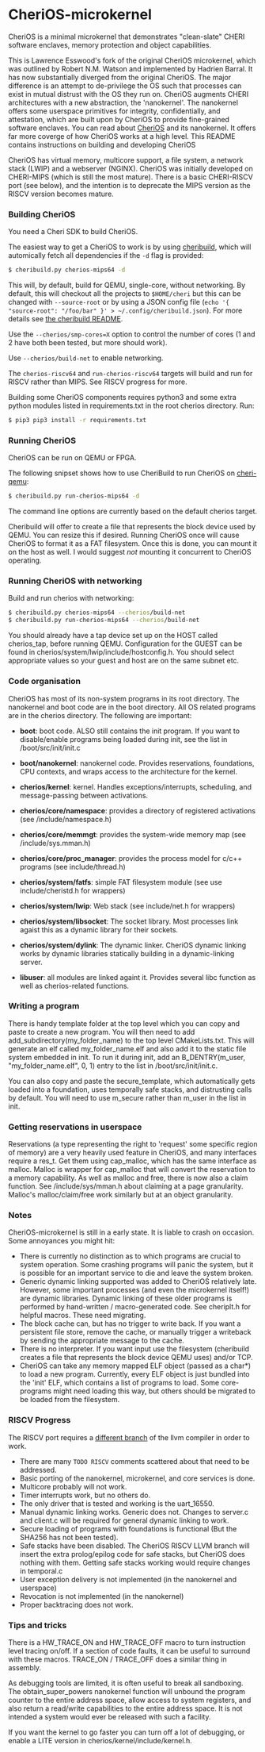 # CheriOS-microkernel

CheriOS is a minimal microkernel that demonstrates "clean-slate" CHERI software enclaves, memory protection and object capabilities.

This is Lawrence Esswood's fork of the original CheriOS microkernel, which was outlined by Robert N.M. Watson and implemented by Hadrien Barral.
It has now substantially diverged from the original CheriOS.
The major difference is an attempt to de-privilege the OS such that processes can exist in mutual distrust with the OS they run on.
CheriOS augments CHERI architectures with a new abstraction, the 'nanokernel'.
The nanokernel offers some userspace primitives for integrity, confidentially, and attestation, which are built upon by CheriOS to provide fine-grained software enclaves.
You can read about [CheriOS] and its nanokernel. It offers far more coverge of how CheriOS works at a high level.
This README contains instructions on building and developing CheriOS

CheriOS has virtual memory, multicore support, a file system, a network stack (LWIP) and a webserver (NGINX).
CheriOS was initially developed on CHERI-MIPS (which is still the most mature).
There is a basic CHERI-RISCV port (see below), and the intention is to deprecate the MIPS version as the RISCV version becomes mature.

### Building CheriOS

You need a Cheri SDK to build CheriOS. 

The easiest way to get a CheriOS to work is by using [cheribuild], which will automically fetch all dependencies if the `-d` flag is provided:

```sh
$ cheribuild.py cherios-mips64 -d
```

This will, by default, build for QEMU, single-core, without networking.
By default, this will checkout all the projects to `$HOME/cheri` but this can be changed with `--source-root` or by using a JSON config file (`echo '{ "source-root": "/foo/bar" }' > ~/.config/cheribuild.json`).
For more details see [the cheribuild README](https://github.com/CTSRD-CHERI/cheribuild/blob/master/README.md).

Use the `--cherios/smp-cores=X` option to control the number of cores (1 and 2 have both been tested, but more should work).

Use `--cherios/build-net` to enable networking.

The `cherios-riscv64` and `run-cherios-riscv64` targets will build and run for RISCV rather than MIPS. See RISCV progress for more.

Building some CheriOS components requires python3 and some extra python modules listed in requirements.txt in the root cherios directory. Run:

```sh
$ pip3 pip3 install -r requirements.txt
```

### Running CheriOS

CheriOS can be run on QEMU or FPGA.

The following snipset shows how to use CheriBuild to run CheriOS on [cheri-qemu]:
```sh
$ cheribuild.py run-cherios-mips64 -d
```

The command line options are currently based on the default cherios target.

Cheribuild will offer to create a file that represents the block device used by QEMU.
You can resize this if desired.
Running CheriOS once will cause CheriOS to format it as a FAT filesystem.
Once this is done, you can mount it on the host as well.
I would suggest _not_ mounting it concurrent to CheriOS operating.

### Running CheriOS with networking

Build and run cherios with networking:

```sh
$ cheribuild.py cherios-mips64 --cherios/build-net
$ cheribuild.py run-cherios-mips64 --cherios/build-net
```

You should already have a tap device set up on the HOST called cherios_tap, before running QEMU.
Configuration for the GUEST can be found in cherios/system/lwip/include/hostconfig.h.
You should select appropriate values so your guest and host are on the same subnet etc.

### Code organisation

CheriOS has most of its non-system programs in its root directory.
The nanokernel and boot code are in the boot directory.
All OS related programs are in the cherios directory.
The following are important:

* __boot__: boot code. ALSO still contains the init program. If you want to disable/enable programs being loaded during init, see the list in /boot/src/init/init.c
* __boot/nanokernel__: nanokernel code. Provides reservations, foundations, CPU contexts, and wraps access to the architecture for the kernel.


* __cherios/kernel__: kernel. Handles exceptions/interrupts, scheduling, and message-passing between activations. 


* __cherios/core/namespace__: provides a directory of registered activations (see /include/namespace.h)
* __cherios/core/memmgt__: provides the system-wide memory map (see /include/sys.mman.h)
* __cherios/core/proc_manager__: provides the process model for c/c++ programs (see include/thread.h)


* __cherios/system/fatfs__: simple FAT filesystem module (see use include/cheristd.h for wrappers)
* __cherios/system/lwip__: Web stack (see include/net.h for wrappers)
* __cherios/system/libsocket__: The socket library. Most processes link agaist this as a dynamic library for their sockets.
* __cherios/system/dylink__: The dynamic linker. CheriOS dynamic linking works by dynamic libraries statically building in a dynamic-linking server.

* __libuser__: all modules are linked againt it. Provides several libc function as well as cherios-related functions.


### Writing a program

There is handy template folder at the top level which you can copy and paste to create a new program.
You will then need to add add_subdirectory(my_folder_name) to the top level CMakeLists.txt.
This will generate an elf called my_folder_name.elf and also add it to the static file system embedded in init.
To run it during init, add an B_DENTRY(m_user, "my_folder_name.elf", 0,	1) entry to the list in /boot/src/init/init.c. 

You can also copy and paste the secure_template, which automatically gets loaded into a foundation, uses temporally safe stacks, and distrusting calls by default.
You will need to use m_secure rather than m_user in the list in init.

### Getting reservations in userspace

Reservations (a type representing the right to 'request' some specific region of memory) are a very heavily used feature in CheriOS, and many interfaces require a res_t.
Get them using cap_malloc, which has the same interface as malloc.
Malloc is wrapper for cap_malloc that will convert the reservation to a memory capability.
As well as malloc and free, there is now also a claim function.
See /include/sys/mman.h about claiming at a page granularity.
Malloc's malloc/claim/free work similarly but at an object granularity.

### Notes

CheriOS-microkernel is still in a early state. It is liable to crash on occasion. Some annoyances you might hit:

* There is currently no distinction as to which programs are crucial to system operation. Some crashing programs will panic the system, but it is possible for an important service to die and leave the system broken.
* Generic dynamic linking supported was added to CheriOS relatively late. However, some important processes (and even the microkernel itself!) are dynamic libraries. Dynamic linking of these older programs is performed by hand-written / macro-generated code. See cheriplt.h for helpful macros. These need migrating.
* The block cache can, but has no trigger to write back. If you want a persistent file store, remove the cache, or manually trigger a writeback by sending the appropriate message to the cache.
* There is no interpreter. If you want input use the filesystem (cheribuild creates a file that represents the block device QEMU uses) and/or TCP.
* CheriOS can take any memory mapped ELF object (passed as a char*) to load a new program. Currently, every ELF object is just bundled into the 'init' ELF, which contains a list of programs to load. Some core-programs might need loading this way, but others should be migrated to be loaded from the filesystem.

### RISCV Progress

The RISCV port requires a [different branch] of the llvm compiler in order to work.

* There are many `TODO RISCV` comments scattered about that need to be addressed.
* Basic porting of the nanokernel, microkernel, and core services is done.
* Multicore probably will not work.
* Timer interrupts work, but no others do.
* The only driver that is tested and working is the uart_16550.
* Manual dynamic linking works. Generic does not. Changes to server.c and client.c will be required for general dynamic linking to work.
* Secure loading of programs with foundations is functional (But the SHA256 has not been tested).
* Safe stacks have been disabled. The CheriOS RISCV LLVM branch will insert the extra prolog/epilog code for safe stacks, but CheriOS does nothing with them. Getting safe stacks working would require changes in temporal.c
* User exception delivery is not implemented (in the nanokernel and userspace)
* Revocation is not implemented (in the nanokernel)
* Proper backtracing does not work.

### Tips and tricks

There is a HW_TRACE_ON and HW_TRACE_OFF macro to turn instruction level tracing on/off.
If a section of code faults, it can be useful to surround with these macros.
TRACE_ON / TRACE_OFF does a similar thing in assembly.

As debugging tools are limited, it is often useful to break all sandboxing.
The obtain_super_powers nanokernel function will unbound the program counter to the entire address space, allow access to system registers, and also return a read/write capabilities to the entire address space.
It is not intended a system would ever be released with such a facility.

If you want the kernel to go faster you can turn off a lot of debugging, or enable a LITE version in cherios/kernel/include/kernel.h.

   [cheri-qemu]: <https://github.com/CTSRD-CHERI/qemu>
   [LLVM]: <http://github.com/CTSRD-CHERI/llvm-project>
   [cheribuild]: <https://github.com/CTSRD-CHERI/cheribuild>
   [CheriOS]: <https://www.cl.cam.ac.uk/techreports/UCAM-CL-TR-961.pdf>
   [different branch]: <https://github.com/CTSRD-CHERI/llvm-project/tree/cherios_riscv>